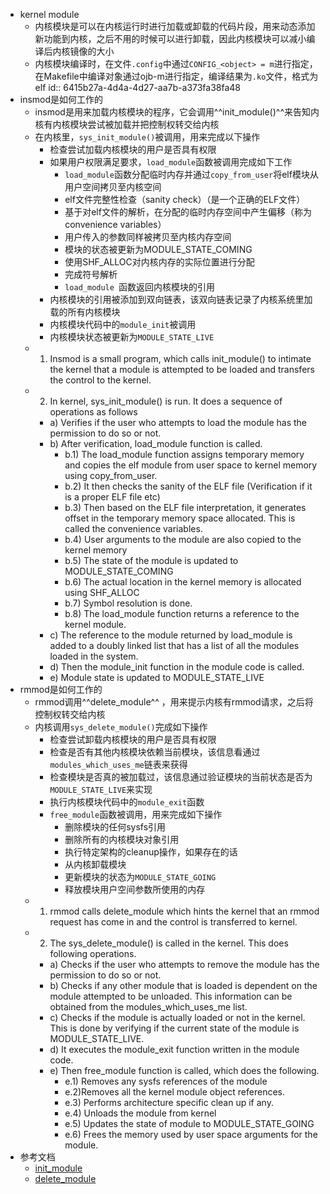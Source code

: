 - kernel module
	- 内核模块是可以在内核运行时进行加载或卸载的代码片段，用来动态添加新功能到内核，之后不用的时候可以进行卸载，因此内核模块可以减小编译后内核镜像的大小
	- 内核模块编译时，在文件`.config`中通过`CONFIG_<object> = m`进行指定，在Makefile中编译对象通过ojb-m进行指定，编译结果为`.ko`文件，格式为elf
	  id:: 6415b27a-4d4a-4d27-aa7b-a373fa38fa48
- insmod是如何工作的
	- insmod是用来加载内核模块的程序，它会调用^^init_module()^^来告知内核有内核模块尝试被加载并把控制权转交给内核
	- 在内核里，`sys_init_module()`被调用，用来完成以下操作
		- 检查尝试加载内核模块的用户是否具有权限
		- 如果用户权限满足要求，`load_module`函数被调用完成如下工作
			- `load_module`函数分配临时内存并通过`copy_from_user`将elf模块从用户空间拷贝至内核空间
			- elf文件完整性检查（sanity check）（是一个正确的ELF文件）
			- 基于对elf文件的解析，在分配的临时内存空间中产生偏移（称为convenience variables）
			- 用户传入的参数同样被拷贝至内核内存空间
			- 模块的状态被更新为MODULE_STATE_COMING
			- 使用SHF_ALLOC对内核内存的实际位置进行分配
			- 完成符号解析
			- `load_module `函数返回内核模块的引用
		- 内核模块的引用被添加到双向链表，该双向链表记录了内核系统里加载的所有内核模块
		- 内核模块代码中的`module_init`被调用
		- 内核模块状态被更新为`MODULE_STATE_LIVE`
	- 1) Insmod is a small program, which calls init_module() to intimate the kernel that a module is attempted to be loaded and transfers the control to the kernel.
	- 2) In kernel, sys_init_module() is run. It does a sequence of operations as follows
		- a) Verifies if the user who attempts to load the module has the permission to do so or not.
		- b) After verification, load_module function is called.
			- b.1) The load_module function assigns temporary memory and copies the elf module from user space to kernel memory using copy_from_user.
			- b.2) It then checks the sanity of the ELF file (Verification if it is a proper ELF file etc)
			- b.3) Then based on the ELF file interpretation, it generates offset in the temporary memory space allocated. This is called the convenience variables.
			- b.4) User arguments to the module are also copied to the kernel memory
			- b.5) The state of the module is updated to MODULE_STATE_COMING
			- b.6) The actual location in the kernel memory is allocated using SHF_ALLOC
			- b.7) Symbol resolution is done.
			- b.8) The load_module function returns a reference to the kernel module.
		- c) The reference to the module returned by load_module is added to a doubly linked list that has a list of all the modules loaded in the system.
		- d) Then the module_init function in the module code is called.
		- e) Module state is updated to MODULE_STATE_LIVE
- rmmod是如何工作的
	- rmmod调用^^delete_module^^ ，用来提示内核有rmmod请求，之后将控制权转交给内核
	- 内核调用`sys_delete_module()`完成如下操作
		- 检查尝试卸载内核模块的用户是否具有权限
		- 检查是否有其他内核模块依赖当前模块，该信息看通过`modules_which_uses_me`链表来获得
		- 检查模块是否真的被加载过，该信息通过验证模块的当前状态是否为`MODULE_STATE_LIVE`来实现
		- 执行内核模块代码中的`module_exit`函数
		- `free_module`函数被调用，用来完成如下操作
			- 删除模块的任何sysfs引用
			- 删除所有的内核模块对象引用
			- 执行特定架构的cleanup操作，如果存在的话
			- 从内核卸载模块
			- 更新模块的状态为`MODULE_STATE_GOING`
			- 释放模块用户空间参数所使用的内存
	- 1) rmmod calls delete_module which hints the kernel that an rmmod request has come in and the control is transferred to kernel.
	- 2) The sys_delete_module() is called in the kernel. This does following operations.
		- a) Checks if the user who attempts to remove the module has the permission to do so or not.
		- b) Checks if any other module that is loaded is dependent on the module attempted to be unloaded. This information can be obtained from the modules_which_uses_me list.
		- c) Checks if the module is actually loaded or not in the kernel. This is done by verifying if the current state of the module is MODULE_STATE_LIVE.
		- d) It executes the module_exit function written in the module code.
		- e) Then free_module function is called, which does the following.
			- e.1) Removes any sysfs references of the module
			- e.2)Removes all the kernel module object references.
			- e.3) Performs architecture specific clean up if any.
			- e.4) Unloads the module from kernel
			- e.5) Updates the state of module to MODULE_STATE_GOING
			- e.6) Frees the memory used by user space arguments for the module.
- 参考文档
	- [init_module](https://elixir.bootlin.com/linux/v4.20.17/source/kernel/module.c#L3851)
	- [delete_module](https://elixir.bootlin.com/linux/v4.20.17/source/kernel/module.c#L960)